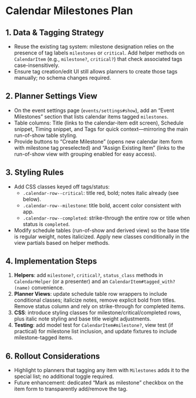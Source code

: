 # Calendar Milestones Plan

## 1. Data & Tagging Strategy
- Reuse the existing tag system: milestone designation relies on the presence of tag labels `milestones` or `critical`. Add helper methods on `CalendarItem` (e.g., `milestone?`, `critical?`) that check associated tags case-insensitively.
- Ensure tag creation/edit UI still allows planners to create those tags manually; no schema changes required.

## 2. Planner Settings View
- On the event settings page (`events/settings#show`), add an “Event Milestones” section that lists calendar items tagged `milestones`.
- Table columns: Title (links to the calendar-item edit screen), Schedule snippet, Timing snippet, and Tags for quick context—mirroring the main run-of-show table styling.
- Provide buttons to “Create Milestone” (opens new calendar item form with milestone tag preselected) and “Assign Existing Item” (links to the run-of-show view with grouping enabled for easy access).

## 3. Styling Rules
- Add CSS classes keyed off tags/status:
  - `.calendar-row--critical`: title red, bold; notes italic already (see below).
  - `.calendar-row--milestone`: title bold, accent color consistent with app.
  - `.calendar-row--completed`: strike-through the entire row or title when status is `completed`.
- Modify schedule tables (run-of-show and derived view) so the base title is regular weight, notes italicized. Apply new classes conditionally in the view partials based on helper methods.

## 4. Implementation Steps
1. **Helpers**: add `milestone?`, `critical?`, `status_class` methods in `CalendarHelper` (or a presenter) and an `CalendarItem#tagged_with?(name)` convenience.
2. **Planner Views**: update schedule table row wrappers to include conditional classes; italicize notes, remove explicit bold from titles. Remove status column and rely on strike-through for completed items.
3. **CSS**: introduce styling classes for milestone/critical/completed rows, plus italic note styling and base title weight adjustments.
4. **Testing**: add model test for `CalendarItem#milestone?`, view test (if practical) for milestone list inclusion, and update fixtures to include milestone-tagged items.

## 6. Rollout Considerations
- Highlight to planners that tagging any item with `Milestones` adds it to the special list; no additional toggle required.
- Future enhancement: dedicated “Mark as milestone” checkbox on the item form to transparently add/remove the tag.

